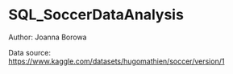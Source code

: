 # SQL_SoccerDataAnalysis

Author: Joanna Borowa

Data source: https://www.kaggle.com/datasets/hugomathien/soccer/version/1
